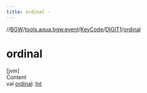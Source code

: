 ```yaml
---
title: ordinal -
---
```

//[BGW](../../../../index.md)/[tools.aqua.bgw.event](../../index.md)/[KeyCode](../index.md)/[DIGIT1](index.md)/[ordinal](ordinal.md)



# ordinal  
[jvm]  
Content  
val [ordinal](ordinal.md): [Int](https://kotlinlang.org/api/latest/jvm/stdlib/kotlin/-int/index.html)  



